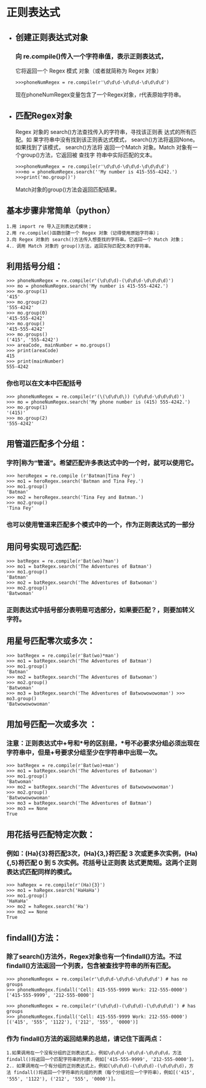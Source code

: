 # 正则表达式
- ## 创建正则表达式对象
    ### 向 re.compile()传入一个字符串值，表示正则表达式，
    它将返回一个 Regex 模式 对象（或者就简称为 Regex 对象）
    ```
    >>>phoneNumRegex = re.compile(r'\d\d\d-\d\d\d-\d\d\d\d')
    ```
    现在phoneNumRegex变量包含了一个Regex对象，r代表原始字符串。
- ## 匹配Regex对象
    Regex 对象的 search()方法查找传入的字符串，寻找该正则表
    达式的所有匹配。如 果字符串中没有找到该正则表达式模式，
    search()方法将返回None。如果找到了该模式， search()方法将
    返回一个Match 对象。Match 对象有一个group()方法，它返回被
    查找字 符串中实际匹配的文本。
    ```
    >>>phoneNumRegex = re.compile(r'\d\d\d-\d\d\d-\d\d\d\d')
    >>>mo = phoneNumRegex.search(''My number is 415-555-4242.')
    >>>print('mo.group()')
    ```
    Match对象的group()方法会返回匹配结果。
## 基本步骤非常简单（python）
    1.用 import re 导入正则表达式模块；
    2.用 re.compile()函数创建一个 Regex 对象（记得使用原始字符串）；
    3.向 Regex 对象的 search()方法传入想查找的字符串。它返回一个 Match 对象；
    4.．调用 Match 对象的 group()方法，返回实际匹配文本的字符串。


##  利用括号分组：
```
>>> phoneNumRegex = re.compile(r'(\d\d\d)-(\d\d\d-\d\d\d\d)') 
>>> mo = phoneNumRegex.search('My number is 415-555-4242.') 
>>> mo.group(1) 
'415'
>>> mo.group(2) 
'555-4242' 
>>> mo.group(0) 
'415-555-4242' 
>>> mo.group() 
'415-555-4242'
>>> mo.groups() 
('415', '555-4242') 
>>> areaCode, mainNumber = mo.groups() 
>>> print(areaCode) 
415 
>>> print(mainNumber) 
555-4242
```
### 你也可以在文本中匹配括号
```
>>> phoneNumRegex = re.compile(r'(\(\d\d\d\)) (\d\d\d-\d\d\d\d)') 
>>> mo = phoneNumRegex.search('My phone number is (415) 555-4242.') 
>>> mo.group(1) 
'(415)' 
>>> mo.group(2) 
'555-4242'
```
## 用管道匹配多个分组：
### 字符|称为“管道”。希望匹配许多表达式中的一个时，就可以使用它。
```
>>> heroRegex = re.compile (r'Batman|Tina Fey') 
>>> mo1 = heroRegex.search('Batman and Tina Fey.') 
>>> mo1.group() 
'Batman'  
>>> mo2 = heroRegex.search('Tina Fey and Batman.') 
>>> mo2.group() 
'Tina Fey' 
```
### 也可以使用管道来匹配多个模式中的一个，作为正则表达式的一部分
## 用问号实现可选匹配:
```
>>> batRegex = re.compile(r'Bat(wo)?man') 
>>> mo1 = batRegex.search('The Adventures of Batman') 
>>> mo1.group() 
'Batman'  
>>> mo2 = batRegex.search('The Adventures of Batwoman') 
>>> mo2.group() 
'Batwoman' 
```
### 正则表达式中括号部分表明是可选部分，如果要匹配？，则要加转义字符。
## 用星号匹配零次或多次：
```
>>> batRegex = re.compile(r'Bat(wo)*man') 
>>> mo1 = batRegex.search('The Adventures of Batman') 
>>> mo1.group() 
'Batman'  
>>> mo2 = batRegex.search('The Adventures of Batwoman') 
>>> mo2.group() 
'Batwoman'  
>>> mo3 = batRegex.search('The Adventures of Batwowowowoman') >>> mo3.group() 
'Batwowowowoman'
```
##  用加号匹配一次或多次 ：
### 注意：正则表达式中+号和*号的区别是，*号不必要求分组必须出现在字符串中，但是+号要求分组至少在字符串中出现一次。
```
>>> batRegex = re.compile(r'Bat(wo)+man') 
>>> mo1 = batRegex.search('The Adventures of Batwoman') 
>>> mo1.group() 
'Batwoman'  
>>> mo2 = batRegex.search('The Adventures of Batwowowowoman') 
>>> mo2.group() 
'Batwowowowoman'  
>>> mo3 = batRegex.search('The Adventures of Batman') 
>>> mo3 == None 
True
```
## 用花括号匹配特定次数：
### 例如：(Ha){3}将匹配3次，(Ha){3,}将匹配 3 次或更多次实例，(Ha){,5}将匹配 0 到 5 次实例。花括号让正则表 达式更简短。这两个正则表达式匹配同样的模式。 
```
>>> haRegex = re.compile(r'(Ha){3}') 
>>> mo1 = haRegex.search('HaHaHa') 
>>> mo1.group() 
'HaHaHa'  
>>> mo2 = haRegex.search('Ha') 
>>> mo2 == None 
True 
```

## findall()方法：
### 除了search()方法外，Regex对象也有一个findall()方法。不过findall()方法返回一个列表，包含被查找字符串的所有匹配。
```
>>> phoneNumRegex = re.compile(r'\d\d\d-\d\d\d-\d\d\d\d') # has no groups 
>>> phoneNumRegex.findall('Cell: 415-555-9999 Work: 212-555-0000')
['415-555-9999', '212-555-0000']
```
```
>>> phoneNumRegex = re.compile(r'(\d\d\d)-(\d\d\d)-(\d\d\d\d)') # has groups 
>>> phoneNumRegex.findall('Cell: 415-555-9999 Work: 212-555-0000') 
[('415', '555', '1122'), ('212', '555', '0000')] 
```
### 作为 findall()方法的返回结果的总结，请记住下面两点： 
    1.如果调用在一个没有分组的正则表达式上，例如\d\d\d-\d\d\d-\d\d\d\d，方法 findall()将返回一个匹配字符串的列表，例如['415-555-9999', '212-555-0000']。 
    2.．如果调用在一个有分组的正则表达式上，例如(\d\d\d)-(\d\d\d)-(\d\d\d\d)，方 法 findall()将返回一个字符串的元组的列表（每个分组对应一个字符串），例如[('415', '555', '1122'), ('212', '555', '0000')]。 